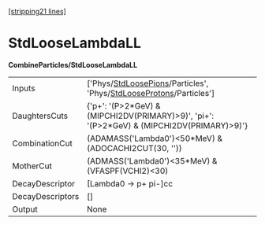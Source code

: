 [\[stripping21 lines\]](../stripping21-index.md)

# StdLooseLambdaLL

**CombineParticles/StdLooseLambdaLL**

|                  |                                                                                                                                                                              |
|------------------|------------------------------------------------------------------------------------------------------------------------------------------------------------------------------|
| Inputs           | \['Phys/[StdLoosePions](../commonparticles/stripping21-stdloosepions.md)/Particles', 'Phys/[StdLooseProtons](../commonparticles/stripping21-stdlooseprotons.md)/Particles'\] |
| DaughtersCuts    | {'p+': '(P\>2\*GeV) & (MIPCHI2DV(PRIMARY)\>9)', 'pi+': '(P\>2\*GeV) & (MIPCHI2DV(PRIMARY)\>9)'}                                                                              |
| CombinationCut   | (ADAMASS('Lambda0')\<50\*MeV) & (ADOCACHI2CUT(30, ''))                                                                                                                       |
| MotherCut        | (ADMASS('Lambda0')\<35\*MeV) & (VFASPF(VCHI2)\<30)                                                                                                                           |
| DecayDescriptor  | \[Lambda0 -\> p+ pi-\]cc                                                                                                                                                     |
| DecayDescriptors | \[\]                                                                                                                                                                         |
| Output           | None                                                                                                                                                                         |
